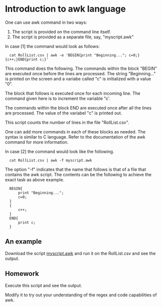 # Introduction to awk language

One can use awk command in two ways:

1. The script is provided on the command line itself.
2. The script is provided as a separate file, say, "myscript.awk"

In case \[1\] the command would look as follows:

      cat RollList.csv | awk -e 'BEGIN{print "Beginning..."; c=0;}{c++;}END{print c;}'

This command does the following. The commands within the block "BEGIN"
are executed once before the lines are processed. The string
"Beginning\..." is printed on the screen and a variabe called "c" is
initialized with a value "0".

The block that follows is executed once for each incoming line. The
command given here is to increment the variable "c'.

The commands within the block END are executed once after all the lines
are processed. The value of the variabel "c" is printed out.

This script counts the number of lines in the file "RollList.csv".

One can add more commands in each of these blocks as needed. The syntax
is similar to C language. Refer to the documentation of the awk command
for more information.

In case \[2\] the command would look like the following.

      cat RollList.csv | awk -f myscript.awk

The option "-f" indicates that the name that follows is that of a file
that contains the awk script. The contents can be the following to
achieve the exact task as above example.

      BEGIN{
          print "Beginning...";
          c=0;
      }
      {
          c++;
      }
      END{
          print c;
      }

## An example

Download the script [myscript.awk](../scripts/myscript.awk) and run it on the RollList.csv and see the output.

## Homework

Execute this script and see the output.

Modify it to try out your understanding of the regex and code
capabilities of awk.
